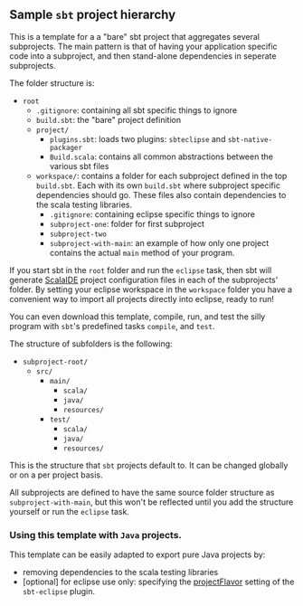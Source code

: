 ## Sample `sbt` project hierarchy
This is a template for a a "bare" sbt project that aggregates several subprojects.
The main pattern is that of having your application specific code into a subproject, and then stand-alone dependencies in seperate subprojects.  

The folder structure is:
* `root`
  * `.gitignore`: containing all sbt specific things to ignore
  * `build.sbt`: the "bare" project definition
  * `project/`    
    * `plugins.sbt`: loads two plugins: `sbteclipse` and `sbt-native-packager`
    * `Build.scala`: contains all common abstractions between the various sbt files
  * `workspace/`: contains a folder for each subproject defined in the top `build.sbt`. Each with its own `build.sbt` where subproject specific dependencies should go. These files also contain dependencies to the scala testing libraries.
    * `.gitignore`: containing eclipse specific things to ignore
    * `subproject-one`: folder for first subproject
    * `subproject-two`
    * `subproject-with-main`: an example of how only one project contains the actual `main` method of your program.

If you start sbt in the `root` folder and run the `eclipse` task, then sbt will generate [ScalaIDE](http://scala-ide.org/) project configuration files in each of the subprojects' folder. By setting your eclipse workspace in the `workspace` folder you have a convenient way to import all projects directly into eclipse, ready to run!  

You can even download this template, compile, run, and test the silly program with `sbt`'s predefined tasks `compile`, and `test`.  

The structure of subfolders is the following:
* `subproject-root/`
  * `src/`
    * `main/`
      * `scala/`
      * `java/`
      * `resources/`
    * `test/`
      * `scala/`
      * `java/`
      * `resources/`

This is the structure that `sbt` projects default to. It can be changed globally or on a per project basis.  

All subprojects are defined to have the same source folder structure as `subproject-with-main`, but this won't be reflected until you add the structure yourself or run the `eclipse` task.

### Using this template with `Java` projects.
This template can be easily adapted to export pure Java projects by:
* removing dependencies to the scala testing libraries
* [optional] for eclipse use only: specifying the [projectFlavor](https://github.com/typesafehub/sbteclipse/wiki/Using-sbteclipse#wiki-projectflavor) setting of the `sbt-eclipse` plugin.
